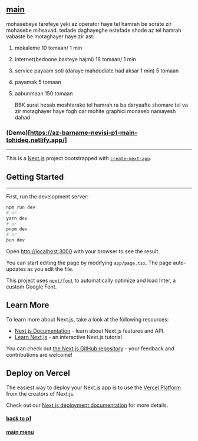 ## [main](#)

mohasebeye tarefeye yeki az operator haye tel hamrah be sorate zir mohasebe mihsavad. tedade daghayeghe estefade shode az tel hamrah vabaste be motaghayer haye zir ast:

1. mokaleme 10 tomaan/ 1 min
2. internet(bedoone basteye hajmi) 18 tomaan/ 1 min
3. service payaam soti (daraye mahdodiate had aksar 1 min) 5 tomaan
4. payamak 5 tomaan
5. aabunmaan 150 tomaan

   BBK surat hesab moshtarake tel hamrah ra ba daryaafte shomare tel va zir motaghayer haye fogh dar mohite graphici monaseb namayesh dahad

### (Demo)[https://az-barname-nevisi-p1-main-tohideq.netlify.app/]

---

This is a [Next.js](https://nextjs.org/) project bootstrapped with [`create-next-app`](https://github.com/vercel/next.js/tree/canary/packages/create-next-app).

## Getting Started

---

First, run the development server:

```bash
npm run dev
# or
yarn dev
# or
pnpm dev
# or
bun dev
```

Open [http://localhost:3000](http://localhost:3000) with your browser to see the result.

You can start editing the page by modifying `app/page.tsx`. The page auto-updates as you edit the file.

This project uses [`next/font`](https://nextjs.org/docs/basic-features/font-optimization) to automatically optimize and load Inter, a custom Google Font.

## Learn More

To learn more about Next.js, take a look at the following resources:

- [Next.js Documentation](https://nextjs.org/docs) - learn about Next.js features and API.
- [Learn Next.js](https://nextjs.org/learn) - an interactive Next.js tutorial.

You can check out [the Next.js GitHub repository](https://github.com/vercel/next.js/) - your feedback and contributions are welcome!

## Deploy on Vercel

The easiest way to deploy your Next.js app is to use the [Vercel Platform](https://vercel.com/new?utm_medium=default-template&filter=next.js&utm_source=create-next-app&utm_campaign=create-next-app-readme) from the creators of Next.js.

Check out our [Next.js deployment documentation](https://nextjs.org/docs/deployment) for more details.

#### [back to p1](../)

#### [main menu](../../)
